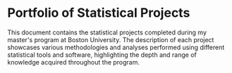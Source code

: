 # Portfolio of Statistical Projects

This document contains the statistical projects completed during my master's program at Boston University. The description of each project showcases various methodologies and analyses performed using different statistical tools and software, highlighting the depth and range of knowledge acquired throughout the program.
